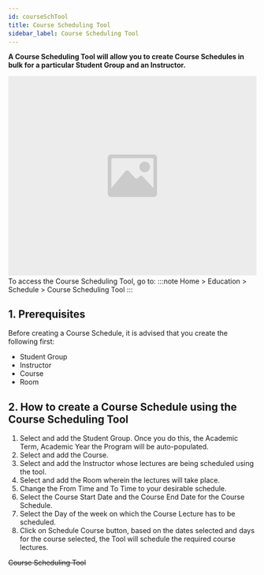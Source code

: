 ```yaml
---
id: courseSchTool
title: Course Scheduling Tool
sidebar_label: Course Scheduling Tool
---
```


**A Course Scheduling Tool will allow you to create Course Schedules in bulk for a particular Student Group and an Instructor.**

![image](images/image.jpg)
To access the Course Scheduling Tool, go to:
:::note
Home > Education > Schedule > Course Scheduling Tool
:::

## 1. Prerequisites

Before creating a Course Schedule, it is advised that you create the following first:

- Student Group
- Instructor
- Course
- Room

## 2. How to create a Course Schedule using the Course Scheduling Tool

1. Select and add the Student Group. Once you do this, the Academic Term, Academic Year the Program will be auto-populated.
1. Select and add the Course.
1. Select and add the Instructor whose lectures are being scheduled using the tool.
1. Select and add the Room wherein the lectures will take place.
1. Change the From Time and To Time to your desirable schedule.
1. Select the Course Start Date and the Course End Date for the Course Schedule.
1. Select the Day of the week on which the Course Lecture has to be scheduled.
1. Click on Schedule Course button, based on the dates selected and days for the course selected, the Tool will schedule the required course lectures.

~~Course Scheduling Tool~~
